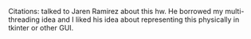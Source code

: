 Citations: talked to Jaren Ramirez about this hw. He borrowed my multi-threading idea and I liked his idea about representing this physically in tkinter or other GUI.
